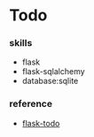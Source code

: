 # Todo

### skills

* flask  
* flask-sqlalchemy  
* database:sqlite  

### reference  

* [flask-todo](https://www.youtube.com/watch?v=yKHJsLUENl0)
